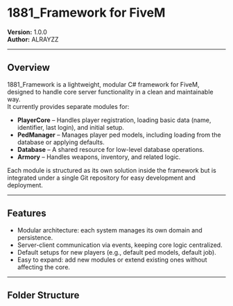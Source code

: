 # 1881_Framework for FiveM

**Version:** 1.0.0  
**Author:** ALRAYZZ  

---

## Overview

1881_Framework is a lightweight, modular C# framework for FiveM, designed to handle core server functionality in a clean and maintainable way.  
It currently provides separate modules for:

- **PlayerCore** – Handles player registration, loading basic data (name, identifier, last login), and initial setup.  
- **PedManager** – Manages player ped models, including loading from the database or applying defaults.  
- **Database** – A shared resource for low-level database operations.  
- **Armory** – Handles weapons, inventory, and related logic.  

Each module is structured as its own solution inside the framework but is integrated under a single Git repository for easy development and deployment.  

---

## Features

- Modular architecture: each system manages its own domain and persistence.  
- Server-client communication via events, keeping core logic centralized.  
- Default setups for new players (e.g., default ped models, default job).  
- Easy to expand: add new modules or extend existing ones without affecting the core.  

---

## Folder Structure

